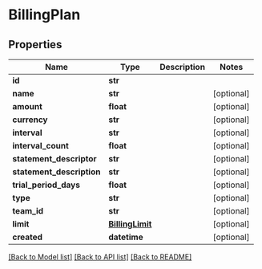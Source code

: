 # BillingPlan

## Properties
Name | Type | Description | Notes
------------ | ------------- | ------------- | -------------
**id** | **str** |  | 
**name** | **str** |  | [optional] 
**amount** | **float** |  | [optional] 
**currency** | **str** |  | [optional] 
**interval** | **str** |  | [optional] 
**interval_count** | **float** |  | [optional] 
**statement_descriptor** | **str** |  | [optional] 
**statement_description** | **str** |  | [optional] 
**trial_period_days** | **float** |  | [optional] 
**type** | **str** |  | [optional] 
**team_id** | **str** |  | [optional] 
**limit** | [**BillingLimit**](BillingLimit.md) |  | [optional] 
**created** | **datetime** |  | [optional] 

[[Back to Model list]](../README.md#documentation-for-models) [[Back to API list]](../README.md#documentation-for-api-endpoints) [[Back to README]](../README.md)


